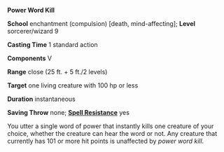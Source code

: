  **Power Word Kill**

**School** enchantment (compulsion) [death, mind-affecting]; **Level** sorcerer/wizard 9

**Casting Time** 1 standard action

**Components** V

**Range** close (25 ft. + 5 ft./2 levels)

**Target** one living creature with 100 hp or less

**Duration** instantaneous

**Saving Throw** none; **[Spell Resistance](../glossary.html#_spell-resistance)** yes

You utter a single word of power that instantly kills one creature of your choice, whether the creature can hear the word or not. Any creature that currently has 101 or more hit points is unaffected by _power word kill_.

